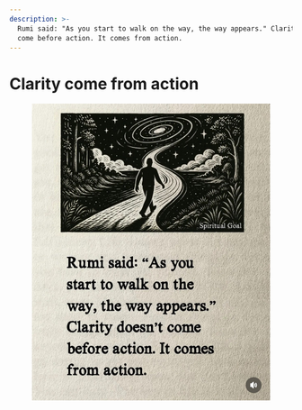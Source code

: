 ```yaml
---
description: >-
  Rumi said: "As you start to walk on the way, the way appears." Clarity doesn't
  come before action. It comes from action.
---
```


# Clarity come from action

<figure><img src="../../../../../.gitbook/assets/substack-c3a16bb0-8213-450a-990c-9e613c3dc8b3.jpeg" alt=""><figcaption></figcaption></figure>
